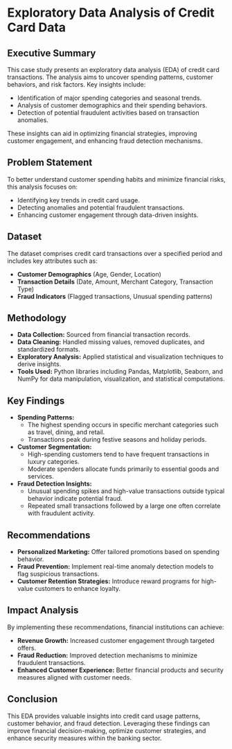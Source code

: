# Exploratory Data Analysis of Credit Card Data

## Executive Summary
This case study presents an exploratory data analysis (EDA) of credit card transactions. The analysis aims to uncover spending patterns, customer behaviors, and risk factors. Key insights include:
- Identification of major spending categories and seasonal trends.
- Analysis of customer demographics and their spending behaviors.
- Detection of potential fraudulent activities based on transaction anomalies.

These insights can aid in optimizing financial strategies, improving customer engagement, and enhancing fraud detection mechanisms.

## Problem Statement
To better understand customer spending habits and minimize financial risks, this analysis focuses on:
- Identifying key trends in credit card usage.
- Detecting anomalies and potential fraudulent transactions.
- Enhancing customer engagement through data-driven insights.

## Dataset
The dataset comprises credit card transactions over a specified period and includes key attributes such as:
- **Customer Demographics** (Age, Gender, Location)
- **Transaction Details** (Date, Amount, Merchant Category, Transaction Type)
- **Fraud Indicators** (Flagged transactions, Unusual spending patterns)

## Methodology
- **Data Collection:** Sourced from financial transaction records.
- **Data Cleaning:** Handled missing values, removed duplicates, and standardized formats.
- **Exploratory Analysis:** Applied statistical and visualization techniques to derive insights.
- **Tools Used:** Python libraries including Pandas, Matplotlib, Seaborn, and NumPy for data manipulation, visualization, and statistical computations.

## Key Findings
- **Spending Patterns:**
  - The highest spending occurs in specific merchant categories such as travel, dining, and retail.
  - Transactions peak during festive seasons and holiday periods.
- **Customer Segmentation:**
  - High-spending customers tend to have frequent transactions in luxury categories.
  - Moderate spenders allocate funds primarily to essential goods and services.
- **Fraud Detection Insights:**
  - Unusual spending spikes and high-value transactions outside typical behavior indicate potential fraud.
  - Repeated small transactions followed by a large one often correlate with fraudulent activity.

## Recommendations
- **Personalized Marketing:** Offer tailored promotions based on spending behavior.
- **Fraud Prevention:** Implement real-time anomaly detection models to flag suspicious transactions.
- **Customer Retention Strategies:** Introduce reward programs for high-value customers to enhance loyalty.

## Impact Analysis
By implementing these recommendations, financial institutions can achieve:
- **Revenue Growth:** Increased customer engagement through targeted offers.
- **Fraud Reduction:** Improved detection mechanisms to minimize fraudulent transactions.
- **Enhanced Customer Experience:** Better financial products and security measures aligned with customer needs.

## Conclusion
This EDA provides valuable insights into credit card usage patterns, customer behavior, and fraud detection. Leveraging these findings can improve financial decision-making, optimize customer strategies, and enhance security measures within the banking sector.

